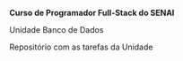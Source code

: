 **Curso de Programador Full-Stack do SENAI**

Unidade Banco de Dados

Repositório com as tarefas da Unidade
